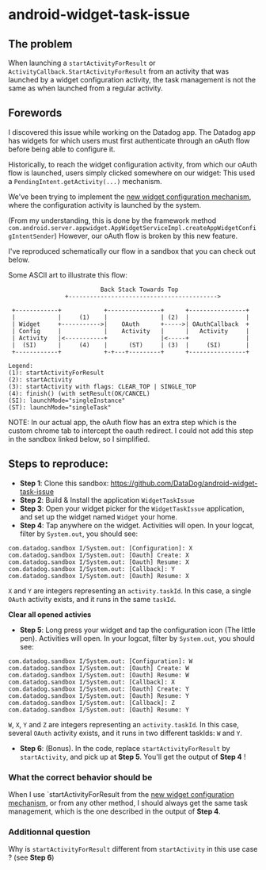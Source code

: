 # android-widget-task-issue

## The problem

When launching a `startActivityForResult` or `ActivityCallback.StartActivityForResult` from an activity that was launched by a widget configuration activity, the task management is not the same as when launched from a regular activity.

## Forewords

I discovered this issue while working on the Datadog app.
The Datadog app has widgets for which users must first authenticate through an oAuth flow before being able to configure it.

Historically, to reach the widget configuration activity, from which our oAuth flow is launched, users simply clicked somewhere on our widget: This used
a `PendingIntent.getActivity(...)` mechanism.

We've been trying to implement the [new widget configuration mechanism](https://developer.android.com/guide/topics/appwidgets/configuration), where the configuration activity is launched by the system.

(From my understanding, this is done by the framework method `com.android.server.appwidget.AppWidgetServiceImpl.createAppWidgetConfigIntentSender`)
However, our oAuth flow is broken by this new feature.

I've reproduced schematically our flow in a sandbox that you can check out below.

Some ASCII art to illustrate this flow:

```
                          Back Stack Towards Top
                +------------------------------------------>

 +------------+            +---------------+      +----------------+     
 |            |     (1)    |               | (2)  |                | 
 | Widget     +----------->|    OAuth      +----->| OAuthCallback  +
 | Config     |            |    Activity   |      |   Activity     |
 | Activity   |<-----------+               |<-----+                |
 |  (SI)      |     (4)    |      (ST)     | (3)  |     (SI)       | 
 +------------+            +-+---+---------+      +----------------+

Legend:
(1): startActivityForResult
(2): startActivity
(3): startActivity with flags: CLEAR_TOP | SINGLE_TOP
(4): finish() (with setResult(OK/CANCEL)
(SI): launchMode="singleInstance"
(ST): launchMode="singleTask"
```
NOTE: In our actual app, the oAuth flow has an extra step which is the custom chrome tab to intercept the oauth redirect.
I could not add this step in the sandbox linked below, so I simplified.


## Steps to reproduce:

- **Step 1**: Clone this sandbox: https://github.com/DataDog/android-widget-task-issue
- **Step 2**: Build & Install the application `WidgetTaskIssue`
- **Step 3**: Open your widget picker for the `WidgetTaskIssue` application, and set up the widget named `Widget` your home.
- **Step 4**: Tap anywhere on the widget. Activities will open. In your logcat, filter by `System.out`, you should see:

```
com.datadog.sandbox I/System.out: [Configuration]: X
com.datadog.sandbox I/System.out: [Oauth] Create: X
com.datadog.sandbox I/System.out: [Oauth] Resume: X
com.datadog.sandbox I/System.out: [Callback]: Y
com.datadog.sandbox I/System.out: [Oauth] Resume: X
```

`X` and `Y` are integers representing an `activity.taskId`. In this case, a single `OAuth` activity exists, and it runs in the same `taskId`.

**Clear all opened activies**


- **Step 5**: Long press your widget and tap the configuration icon (The little pen). Activities will open. In your logcat, filter by `System.out`, you should see:

```
com.datadog.sandbox I/System.out: [Configuration]: W
com.datadog.sandbox I/System.out: [Oauth] Create: W
com.datadog.sandbox I/System.out: [Oauth] Resume: W
com.datadog.sandbox I/System.out: [Callback]: X
com.datadog.sandbox I/System.out: [Oauth] Create: Y
com.datadog.sandbox I/System.out: [Oauth] Resume: Y
com.datadog.sandbox I/System.out: [Callback]: Z
com.datadog.sandbox I/System.out: [Oauth] Resume: Y
```

`W`, `X`, `Y` and `Z` are integers representing an `activity.taskId`. In this case, several `OAuth` activity exists, and it runs in two different taskIds: `W` and `Y`.

- **Step 6**: (Bonus). In the code, replace `startActivityForResult` by `startActivity`, and pick up at **Step 5**. You'll get the output of **Step 4** !

### What the correct behavior should be

When I use `startActivityForResult from the [new widget configuration mechanism](https://developer.android.com/guide/topics/appwidgets/configuration),
or from any other method, I should always get the same task management, which is the one described in the output of **Step 4**.

### Additionnal question

Why is `startActivityForResult` different from `startActivity` in this use case ? (see **Step 6**)

